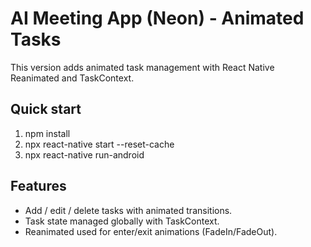 # AI Meeting App (Neon) - Animated Tasks

This version adds animated task management with React Native Reanimated and TaskContext.

## Quick start
1. npm install
2. npx react-native start --reset-cache
3. npx react-native run-android

## Features
- Add / edit / delete tasks with animated transitions.
- Task state managed globally with TaskContext.
- Reanimated used for enter/exit animations (FadeIn/FadeOut).
